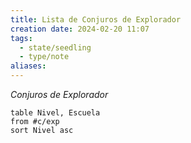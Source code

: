 ```yaml
---
title: Lista de Conjuros de Explorador
creation date: 2024-02-20 11:07
tags:
  - state/seedling
  - type/note
aliases:
---
```

*Conjuros de Explorador*

```dataview
table Nivel, Escuela
from #c/exp 
sort Nivel asc
```
